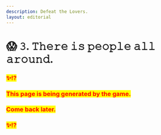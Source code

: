 ```yaml
---
description: Defeat the Lovers.
layout: editorial
---
```


# 😱 𝟹. 𝚃𝚑𝚎𝚛𝚎 𝚒𝚜 𝚙𝚎𝚘𝚙𝚕𝚎 𝚊𝚕𝚕 𝚊𝚛𝚘𝚞𝚗𝚍.



### <mark style="color:red;">✨⁉️</mark>&#x20;

### <mark style="color:red;">This page is being generated by the game.</mark>&#x20;

### <mark style="color:red;">Come back later.</mark>

### <mark style="color:red;">✨⁉️</mark>



